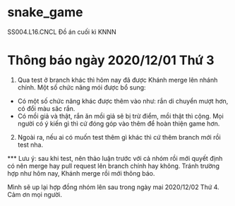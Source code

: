 # snake_game
SS004.L16.CNCL Đồ án cuối kì KNNN 


# Thông báo ngày 2020/12/01 Thứ 3

1. Qua test ở branch khác thì hôm nay đã được Khánh merge lên nhánh chính. Một số chức năng mói được bổ sung:
  + Có một số chức năng khác được thêm vào như: rắn di chuyển mượt hơn, có đổi màu săc rắn.
  + Có mồi giả và thật, rắn ăn mồi giả sẽ bị trừ điểm, mồi thật thì cộng.
Mọi người có ý kiến gì thì cứ đóng góp vào thêm để hoàn thiện game hơn.
2. Ngoài ra, nếu ai có muốn test thêm gì khác thì cứ thêm branch mới rồi test nha.

*** Lưu ý: sau khi test, nên thảo luận trước với cả nhóm rồi mới quyết định có nên merge hay pull request lên branch chính hay không. Tránh trường hợp như hôm nay, Khánh merge rồi mới thông báo.

Mình sẽ up lại hợp đồng nhóm lên sau trong ngày mai 2020/12/02 Thứ 4. Cảm ơn mọi người.
